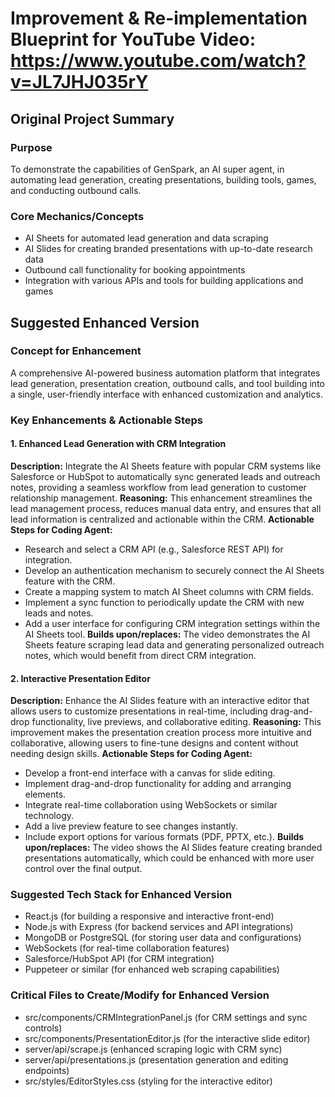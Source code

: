 # Improvement & Re-implementation Blueprint for YouTube Video: https://www.youtube.com/watch?v=JL7JHJ035rY

## Original Project Summary
### Purpose
To demonstrate the capabilities of GenSpark, an AI super agent, in automating lead generation, creating presentations, building tools, games, and conducting outbound calls.

### Core Mechanics/Concepts
- AI Sheets for automated lead generation and data scraping
- AI Slides for creating branded presentations with up-to-date research data
- Outbound call functionality for booking appointments
- Integration with various APIs and tools for building applications and games

## Suggested Enhanced Version
### Concept for Enhancement
A comprehensive AI-powered business automation platform that integrates lead generation, presentation creation, outbound calls, and tool building into a single, user-friendly interface with enhanced customization and analytics.

### Key Enhancements & Actionable Steps
#### 1. Enhanced Lead Generation with CRM Integration
**Description:** Integrate the AI Sheets feature with popular CRM systems like Salesforce or HubSpot to automatically sync generated leads and outreach notes, providing a seamless workflow from lead generation to customer relationship management.
**Reasoning:** This enhancement streamlines the lead management process, reduces manual data entry, and ensures that all lead information is centralized and actionable within the CRM.
**Actionable Steps for Coding Agent:**
  - Research and select a CRM API (e.g., Salesforce REST API) for integration.
  - Develop an authentication mechanism to securely connect the AI Sheets feature with the CRM.
  - Create a mapping system to match AI Sheet columns with CRM fields.
  - Implement a sync function to periodically update the CRM with new leads and notes.
  - Add a user interface for configuring CRM integration settings within the AI Sheets tool.
**Builds upon/replaces:** The video demonstrates the AI Sheets feature scraping lead data and generating personalized outreach notes, which would benefit from direct CRM integration.

#### 2. Interactive Presentation Editor
**Description:** Enhance the AI Slides feature with an interactive editor that allows users to customize presentations in real-time, including drag-and-drop functionality, live previews, and collaborative editing.
**Reasoning:** This improvement makes the presentation creation process more intuitive and collaborative, allowing users to fine-tune designs and content without needing design skills.
**Actionable Steps for Coding Agent:**
  - Develop a front-end interface with a canvas for slide editing.
  - Implement drag-and-drop functionality for adding and arranging elements.
  - Integrate real-time collaboration using WebSockets or similar technology.
  - Add a live preview feature to see changes instantly.
  - Include export options for various formats (PDF, PPTX, etc.).
**Builds upon/replaces:** The video shows the AI Slides feature creating branded presentations automatically, which could be enhanced with more user control over the final output.

### Suggested Tech Stack for Enhanced Version
- React.js (for building a responsive and interactive front-end)
- Node.js with Express (for backend services and API integrations)
- MongoDB or PostgreSQL (for storing user data and configurations)
- WebSockets (for real-time collaboration features)
- Salesforce/HubSpot API (for CRM integration)
- Puppeteer or similar (for enhanced web scraping capabilities)

### Critical Files to Create/Modify for Enhanced Version
- src/components/CRMIntegrationPanel.js (for CRM settings and sync controls)
- src/components/PresentationEditor.js (for the interactive slide editor)
- server/api/scrape.js (enhanced scraping logic with CRM sync)
- server/api/presentations.js (presentation generation and editing endpoints)
- src/styles/EditorStyles.css (styling for the interactive editor)

